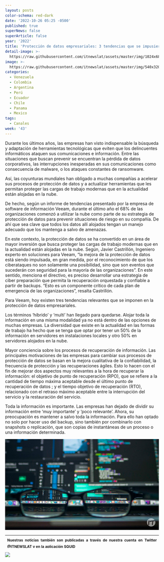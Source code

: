 ```yaml
---
layout: posts
color-schema: red-dark
date: '2022-10-26 05:25 -0500'
published: true
superNews: false
superArticle: false
year: '2022'
title: 'Protección de datos empresariales: 3 tendencias que se impusieron en 2022'
detail-image: >-
  https://raw.githubusercontent.com/itnewslat/assets/master/img/1024x680/lentes-en-laptop-g.jpg
image: >-
  https://raw.githubusercontent.com/itnewslat/assets/master/img/540x320/lentes-en-laptop-p.jpg
categories:
  - Venezuela
  - Colombia
  - Argentina
  - Perú
  - Ecuador
  - Chile
  - Panama
  - Mexico
tags:
  - Canales
week: '43'
---
```

Durante los últimos años, las empresas han visto indispensable la búsqueda y adaptación de herramientas tecnológicas que eviten que los delincuentes informáticos ataquen sus comunicaciones e información. Entre las situaciones que buscan prevenir se encuentran la pérdida de datos corporativos, las interrupciones inesperadas en sus comunicaciones como consecuencia de malware, o los ataques constantes de ransomware.

Así, las coyunturas mundiales han obligado a muchas compañías a acelerar sus procesos de protección de datos y a actualizar herramientas que les permitan proteger las cargas de trabajo modernas que en la actualidad están alojadas en la nube.

De hecho, según un informe de tendencias presentado por la empresa de software de información Veeam, durante el último año el 68% de las organizaciones comenzó a utilizar la nube como parte de su estrategia de protección de datos para prevenir situaciones de riesgo en su compañía. De ahí que sea clave que todos los datos allí alojados tengan un manejo adecuado que los mantenga a salvo de amenazas.

En este contexto, la protección de datos se ha convertido en un área de mayor inversión que busca proteger las cargas de trabajo modernas que en la actualidad están alojadas en la nube. Según, Javier Castrillón, Ingeniero experto en soluciones para Veeam, “la mejora de la protección de datos está siendo impulsada, en gran medida, por el reconocimiento de que los ciberataques no son solamente una posibilidad, sino que son eventos que sucederán con seguridad para la mayoría de las organizaciones”. En este sentido, menciona el directivo, es preciso desarrollar una estrategia de ciber preparación que permita la recuperación orquestada y confiable a partir de backups. “Esto es  un componente crítico de cada plan de emergencia de las organizaciones”, resalta Castrillón.

Para Veeam, hoy existen tres tendencias relevantes que se imponen en la protección de datos empresariales.

Los términos ‘híbrido’ y ‘multi’ han llegado para quedarse. Alojar toda la información en una misma modalidad ya no está dentro de las opciones de muchas empresas. La diversidad que existe en la actualidad en las formas de trabajo ha hecho que se tenga que optar por tener un 50% de la información en servidores en instalaciones locales y otro 50% en servidores alojados en la nube.

Mayor conciencia sobre los procesos de recuperación de información. Las principales motivaciones de las empresas para cambiar sus procesos de protección de datos se basan en la mejora cualitativa de la confiabilidad, la frecuencia de protección y las recuperaciones ágiles. Esto lo hacen con el fin de mejorar dos aspectos muy relevantes a la hora de recuperar la información: el objetivo de punto de recuperación (RPO), que se refiere a la cantidad de tiempo máxima aceptable desde el último punto de recuperación de datos ; y el tiempo objetivo de recuperación (RTO), relacionado con el retraso máximo aceptable entre la interrupción del servicio y la restauración del servicio. 

Toda la información es importante. Las empresas han dejado de dividir su información entre ‘muy importante’ y ‘poco relevante’. Ahora, su preocupación es mantener a salvo toda la información. Para ello han optado no solo por hacer uso del backup, sino también por combinarlo con snapshots o replicación, que son copias de instantáneas de un proceso o una información determinada.

![](https://raw.githubusercontent.com/itnewslat/assets/master/img/540x320/lentes-en-laptop-p.jpg)

<table style="height: 42px;" width="569">
<tbody>
<tr>
<td style="text-align: justify;"><sub><strong>Nuestras noticias también son publicadas a través de nuestra cuenta en Twitter <a href="https://twitter.com/itnewslat?lang=es">@ITNEWSLAT</a> y en la aplicación <a href="https://squidapp.co/en/">SQUID</a></strong></sub></td>
</tr>
</tbody>
</table>

<img src="https://tracker.metricool.com/c3po.jpg?hash=56f88a41e39ab42c063cc51676587a04"/>